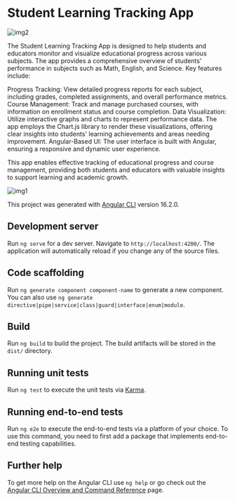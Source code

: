 # Student Learning Tracking App

![img2](https://github.com/user-attachments/assets/48088d8b-48a5-48b2-9a06-233241cd5ac8)


The Student Learning Tracking App is designed to help students and educators monitor and visualize educational progress across various subjects. The app provides a comprehensive overview of students' performance in subjects such as Math, English, and Science. Key features include:

Progress Tracking: View detailed progress reports for each subject, including grades, completed assignments, and overall performance metrics.
Course Management: Track and manage purchased courses, with information on enrollment status and course completion.
Data Visualization: Utilize interactive graphs and charts to represent performance data. The app employs the Chart.js library to render these visualizations, offering clear insights into students' learning 
achievements and areas needing improvement.
Angular-Based UI: The user interface is built with Angular, ensuring a responsive and dynamic user experience.

This app enables effective tracking of educational progress and course management, providing both students and educators with valuable insights to support learning and academic growth.


![img1](https://github.com/user-attachments/assets/8ad7aafb-1b9a-472c-918b-572c32f28bf5)





This project was generated with [Angular CLI](https://github.com/angular/angular-cli) version 16.2.0.

## Development server

Run `ng serve` for a dev server. Navigate to `http://localhost:4200/`. The application will automatically reload if you change any of the source files.

## Code scaffolding

Run `ng generate component component-name` to generate a new component. You can also use `ng generate directive|pipe|service|class|guard|interface|enum|module`.

## Build

Run `ng build` to build the project. The build artifacts will be stored in the `dist/` directory.

## Running unit tests

Run `ng test` to execute the unit tests via [Karma](https://karma-runner.github.io).

## Running end-to-end tests

Run `ng e2e` to execute the end-to-end tests via a platform of your choice. To use this command, you need to first add a package that implements end-to-end testing capabilities.

## Further help

To get more help on the Angular CLI use `ng help` or go check out the [Angular CLI Overview and Command Reference](https://angular.io/cli) page.
